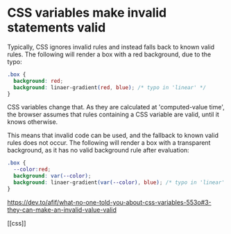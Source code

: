 # CSS variables make invalid statements valid

Typically, CSS ignores invalid rules and instead falls back to known valid rules. The following will render a box with a red background, due to the typo:
```css
.box {
  background: red;
  background: linaer-gradient(red, blue); /* typo in 'linear' */
}
```

CSS variables change that. As they are calculated at 'computed-value time', the browser assumes that rules containing a CSS variable are valid, until it knows otherwise.

This means that invalid code can be used, and the fallback to known valid rules does not occur. The following will render a box with a transparent background, as it has no valid background rule after evaluation:
```css
.box {
  --color:red;
  background: var(--color);
  background: linaer-gradient(var(--color), blue); /* typo in 'linear' */
}
```

https://dev.to/afif/what-no-one-told-you-about-css-variables-553o#3-they-can-make-an-invalid-value-valid

[[css]]